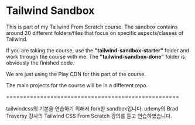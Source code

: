 # Tailwind Sandbox

This is part of my Tailwind From Scratch course. The sandbox contains around 20 different folders/files that focus on specific aspects/classes of Tailwind.

If you are taking the course, use the **"tailwind-sandbox-starter"** folder and work through the course with me. The **"tailwind-sandbox-done"** folder is obviously the finished code.

We are just using the Play CDN for this part of the course.

The main projects for the course will be in a different repo.

===================================================

tailwindcss의 기본을 연습하기 위해서 fork한 sandbox입니다.
udemy의 Brad Traversy 강사의 Tailwind CSS From Scratch 강의를 듣고 연습하였습니다.
